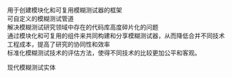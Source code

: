 用于创建模块化和可复用模糊测试器的框架  
可自定义的模糊测试管道  
解决模糊测试研究领域中存在的代码库高度碎片化的问题  
通过模块化和可复用的组件来共同构建和分享模糊测试器，从而降低合并不同技术工程成本，提高了研究的协同性和效率  
标准化模糊测试技术的评估方法，使得不同技术的比较更加公平和客观。  



现代模糊测试实体


